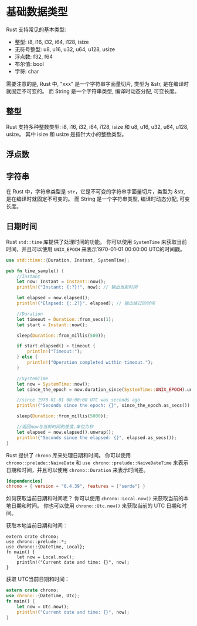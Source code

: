 # 基础数据类型

Rust 支持常见的基本类型:
* 整型: i8, i16, i32, i64, i128, isize
* 无符号整型: u8, u16, u32, u64, u128, usize
* 浮点数: f32, f64
* 布尔值: bool
* 字符: char

需要注意的是, Rust 中, "xxx" 是一个字符串字面量切片, 类型为 &str, 是在编译时就固定不可变的。 而 String 是一个字符串类型, 编译时动态分配, 可变长度。


## 整型

Rust 支持多种整数类型: i8, i16, i32, i64, i128, isize 和 u8, u16, u32, u64, u128, usize。 其中 isize 和 usize 是指针大小的整数类型。


## 浮点数


## 字符串

在 Rust 中，字符串类型是 `str`，它是不可变的字符串字面量切片，类型为 &str, 是在编译时就固定不可变的。 而 String 是一个字符串类型, 编译时动态分配, 可变长度。


## 日期时间

Rust `std::time` 库提供了处理时间的功能。 你可以使用 `SystemTime` 来获取当前时间，并且可以使用 `UNIX_EPOCH` 来表示1970-01-01 00:00:00 UTC的时间戳。 

```rust
use std::time::{Duration, Instant, SystemTime};

pub fn time_sample() {
    //Instant
    let now: Instant = Instant::now();
    println!("Instant: {:?}!", now); // 输出当前时间

    let elapsed = now.elapsed();
    println!("Elapsed: {:.2?}", elapsed); // 输出经过的时间

    //Duration
    let timeout = Duration::from_secs(1);
    let start = Instant::now();

    sleep(Duration::from_millis(500));

    if start.elapsed() > timeout {
        println!("Timeout!");
    } else {
        println!("Operation completed within timeout.");
    }

    //SystemTime
    let now = SystemTime::now();
    let since_the_epoch = now.duration_since(SystemTime::UNIX_EPOCH).unwrap();

    //since 1970-01-01 00:00:00 UTC was seconds ago
    println!("Seconds since the epoch: {}", since_the_epoch.as_secs());

    sleep(Duration::from_millis(5000));

    //返回now与当前时间的差值,单位为秒
    let elapsed = now.elapsed().unwrap();
    println!("Seconds since the elapsed: {}", elapsed.as_secs());
}

```


Rust 提供了 `chrono` 库来处理日期和时间。 你可以使用 `chrono::prelude::NaiveDate` 和 `use chrono::prelude::NaiveDateTime` 来表示日期和时间，并且可以使用 `chrono::Duration` 来表示时间差。


```toml
[dependencies]
chrono = { version = "0.4.39", features = ["serde"] }

```

如何获取当前日期和时间呢？ 你可以使用 `chrono::Local.now()` 来获取当前的本地日期和时间。 你也可以使用 `chrono::Utc.now()` 来获取当前的 UTC 日期和时间。

获取本地当前日期和时间：
```rust,editable
extern crate chrono;
use chrono::prelude::*;
use chrono::{DateTime, Local};
fn main() {
    let now = Local.now();
    println!("Current date and time: {}", now);
}
```

获取 UTC当前日期和时间：
```rust
extern crate chrono;
use chrono::{DateTime, Utc};
fn main() {
    let now = Utc.now();
    println!("Current date and time: {}", now);
}
```



